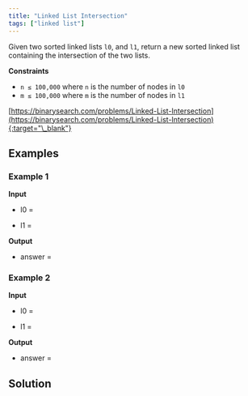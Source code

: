 ```yaml
---
title: "Linked List Intersection"
tags: ["linked list"]
---
```


Given two sorted linked lists `l0`, and `l1`, return a new sorted linked list containing the intersection of the two lists.

**Constraints**

- `n ≤ 100,000` where `n` is the number of nodes in `l0`
- `m ≤ 100,000` where `m` is the number of nodes in `l1`

[https://binarysearch.com/problems/Linked-List-Intersection](https://binarysearch.com/problems/Linked-List-Intersection){:target="\_blank"}

<script src="/assets/js/viz/viz.js"></script>
<script src="/assets/js/viz/lite.render.js"></script>

## Examples

### Example 1

**Input**

- l0 =

<div id="example1L0" style="text-align: center"></div>
<script>
  var viz = new Viz();
  
  viz.renderSVGElement("digraph example1L0 { 0 [label = 1]; 1 [label = 3]; 2 [label = 7]; 0->1->2; rankdir=LR }")
  .then(function(element) {
    document.getElementById("example1L0").appendChild(element);
  })
  .catch(error => {
    viz = new Viz();
    console.error(error);
  });
</script>

- l1 =

<div id="example1L1" style="text-align: center"></div>
<script>
  var viz = new Viz();
  
  viz.renderSVGElement("digraph example1L1 { 0 [label = 2]; 1 [label = 3]; 2 [label = 7]; 3 [label = 9]; 0->1->2->3; rankdir=LR }")
  .then(function(element) {
    document.getElementById("example1L1").appendChild(element);
  })
  .catch(error => {
    viz = new Viz();
    console.error(error);
  });
</script>

**Output**

- answer =

<div id="example1Output" style="text-align: center"></div>
<script>
  var viz = new Viz();
  
  viz.renderSVGElement("digraph example1Output { 0 [label = 3]; 1 [label = 7]; 0->1; rankdir=LR }")
  .then(function(element) {
    document.getElementById("example1Output").appendChild(element);
  })
  .catch(error => {
    viz = new Viz();
    console.error(error);
  });
</script>

### Example 2

**Input**

- l0 =

<div id="example2L0" style="text-align: center"></div>
<script>
  var viz = new Viz();
  
  viz.renderSVGElement("digraph example2L0 { 0 [label = 1]; 1 [label = 2]; 2 [label = 3]; 0->1->2; rankdir=LR }")
  .then(function(element) {
    document.getElementById("example2L0").appendChild(element);
  })
  .catch(error => {
    viz = new Viz();
    console.error(error);
  });
</script>

- l1 =

<div id="example2L1" style="text-align: center"></div>
<script>
  var viz = new Viz();
  
  viz.renderSVGElement("digraph example2L1 { 0 [label = 4]; 1 [label = 5]; 2 [label = 6]; 0->1->2; rankdir=LR }")
  .then(function(element) {
    document.getElementById("example2L1").appendChild(element);
  })
  .catch(error => {
    viz = new Viz();
    console.error(error);
  });
</script>

**Output**

- answer =

<div id="example2Output" style="text-align: center"></div>
<script>
  var viz = new Viz();
  
  viz.renderSVGElement("digraph example2Output { ; rankdir=LR }")
  .then(function(element) {
    document.getElementById("example2Output").appendChild(element);
  })
  .catch(error => {
    viz = new Viz();
    console.error(error);
  });
</script>

## Solution

<script src="https://gist.github.com/yaeba/16da7be5123724fcf6eccc25581cef5a.js?file=Linked-List-Intersection.cpp"></script>
